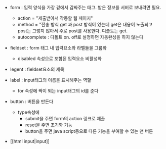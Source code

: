 - form : 입력 양식을 가장 겉에서 감싸주는 태그. 받은 정보를 서버로 보내려면 필요.
	- action = "제출받아서 작동할 웹 페이지"
	- method = "전송 방식
		get 과 post 방식이 있는데 get은 내용이 노출되고 post는 그렇지 않아서
		주로 post를 사용한다. 디폴트는 get.
	- autocomplete : 디폴트 on. off로 설정하면 자동완성을 하지 않는다

- fieldset : form 태그 내 입력요소와 라벨들을 그룹화
	- disabled 속성으로 포함된 입력요소 비활성화

- legent : fieldset요소의 제목

- label : input태그의 이름을 표시해주는 역할
	- for 속성에 짝이 되는 input태그의 id를 준다

- button : 버튼을 만든다
	- type속성에 
		- submit을 주면 form의 action 링크로 제출
		- reset을 주면 초기화 기능
		- button을 주면 java script등으로 다른 기능을 부여할 수 있는 맨 버튼

- [[html input|input]]
